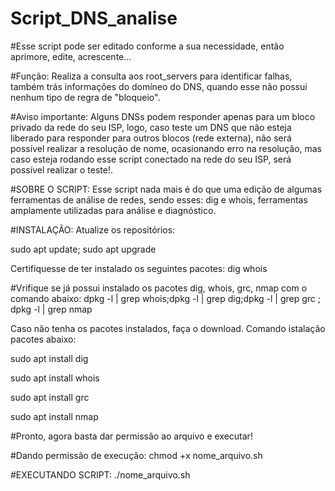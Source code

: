 # Script_DNS_analise

#Esse script pode ser editado conforme a sua necessidade, então aprimore, edite, acrescente...

#Função: Realiza a consulta aos root_servers para identificar falhas, também trás informações do domíneo do DNS, quando esse não possui nenhum tipo de regra de "bloqueio".

#Aviso importante:
Alguns DNSs podem responder apenas para um bloco privado da rede do seu ISP, logo, caso teste um DNS que não esteja liberado para responder para outros blocos (rede externa), não será possível realizar a resolução de nome, ocasionando erro na resolução, mas caso esteja rodando esse script conectado na rede do seu ISP, será possível realizar o teste!.

#SOBRE O SCRIPT:
Esse script nada mais é do que uma edição de algumas ferramentas de análise de redes, sendo esses: dig e whois, ferramentas amplamente utilizadas para análise e diagnóstico.

#INSTALAÇÃO:
Atualize os repositórios:

 sudo apt update; sudo apt upgrade
 
Certifiquesse de ter instalado os seguintes pacotes:
 dig
 whois
 
 #Vrifique se já possui instalado os pacotes dig, whois, grc, nmap com o comando abaixo:
  dpkg -l | grep whois;dpkg -l | grep dig;dpkg -l | grep grc ; dpkg -l | grep nmap

Caso não tenha os pacotes instalados, faça o download. Comando istalação pacotes abaixo:
 
 sudo apt install dig 

 sudo apt install whois

 sudo apt install grc

 sudo apt install nmap

#Pronto, agora basta dar permissão ao arquivo e executar!

#Dando permissão de execução:
chmod +x nome_arquivo.sh

#EXECUTANDO SCRIPT:
./nome_arquivo.sh
